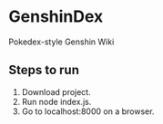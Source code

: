 # GenshinDex
Pokedex-style Genshin Wiki

## Steps to run
1. Download project.
2. Run node index.js.
3. Go to localhost:8000 on a browser.